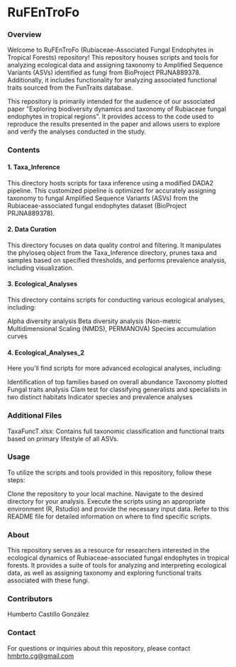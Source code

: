 # **RuFEnTroFo**

### **Overview**

Welcome to RuFEnTroFo (Rubiaceae-Associated Fungal Endophytes in Tropical Forests) repository! This repository houses scripts and tools for analyzing ecological data and assigning taxonomy to Amplified Sequence Variants (ASVs) identified as fungi from BioProject PRJNA889378. Additionally, it includes functionality for analyzing associated functional traits sourced from the FunTraits database.

This repository is primarily intended for the audience of our associated paper "Exploring biodiversity dynamics and taxonomy of Rubiaceae fungal endophytes in tropical regions". It provides access to the code used to reproduce the results presented in the paper and allows users to explore and verify the analyses conducted in the study.

### **Contents**

#### 1. Taxa_Inference
This directory hosts scripts for taxa inference using a modified DADA2 pipeline. This customized pipeline is optimized for accurately assigning taxonomy to fungal Amplified Sequence Variants (ASVs) from the Rubiaceae-associated fungal endophytes dataset (BioProject PRJNA889378).

#### 2. Data Curation
This directory focuses on data quality control and filtering. It manipulates the phyloseq object from the Taxa_Inference directory, prunes taxa and samples based on specified thresholds, and performs prevalence analysis, including visualization.

#### 3. Ecological_Analyses
This directory contains scripts for conducting various ecological analyses, including:

Alpha diversity analysis
Beta diversity analysis (Non-metric Multidimensional Scaling (NMDS), PERMANOVA)
Species accumulation curves

#### 4. Ecological_Analyses_2
Here you'll find scripts for more advanced ecological analyses, including:

Identification of top families based on overall abundance
Taxonomy plotted
Fungal traits analysis
Clam test for classifying generalists and specialists in two distinct habitats
Indicator species and prevalence analyses

### **Additional Files**
TaxaFuncT.xlsx: Contains full taxonomic classification and functional traits based on primary lifestyle of all ASVs.

### **Usage**
To utilize the scripts and tools provided in this repository, follow these steps:

Clone the repository to your local machine.
Navigate to the desired directory for your analysis.
Execute the scripts using an appropriate environment (R, Rstudio) and provide the necessary input data.
Refer to this README file for detailed information on where to find specific scripts.

### **About**
This repository serves as a resource for researchers interested in the ecological dynamics of Rubiaceae-associated fungal endophytes in tropical forests. It provides a suite of tools for analyzing and interpreting ecological data, as well as assigning taxonomy and exploring functional traits associated with these fungi.

### **Contributors**
Humberto Castillo González

### **Contact**
For questions or inquiries about this repository, please contact hmbrto.cg@gmail.com
